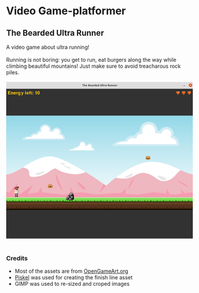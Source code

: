 # Video Game-platformer
## The Bearded Ultra Runner
A video game about ultra running!
<br> 
<br> Running is not boring: you get to run, eat burgers along the way while climbing beautiful mountains! 
Just make sure to avoid treacharous rock piles.
<br> 
<br>
![Screenshot](Screenshot.png)
<br>
<br>
### Credits
- Most of the assets are from [OpenGameArt.org](https://opengameart.org)
- [Piskel](https://www.piskelapp.com/p/create/sprite) was used for creating the finish line asset 
- GIMP was used to re-sized and croped images